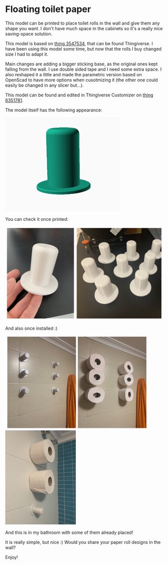 # Floating toilet paper

This model can be printed to place toilet rolls in the wall and give them any shape you want. I don't have much space in the cabinets so it's a really nice saving-space solution.

This model is based on [thing 3547534](https://www.thingiverse.com/thing:3547534), that can be found Thingiverse. I have been using this model some time, but now that the rolls I buy changed size I had to adapt it.

Main changes are adding a bigger sticking base, as the original ones kept falling from the wall. I use double sided tape and I need some extra space. I also reshaped it a little and made the parametric version based on OpenScad to have more options when cusotmizing it (the other one could easily be changed in any slicer but...).

This model can be found and edited in Thingiverse Customizer on [thing 6351781](https://www.thingiverse.com/thing:6351781).

The model itself has the following appearance:

<img src="./../media/9_floating_toilet_paper_scad.png" height=300;/>

You can check it once printed:

<img src="./../media/9_floating_toilet_paper_print.png" height=300;/>


And also once installed :)

<img src="./../media/9_floating_toilet_paper_bath1.png" height=300;/> <img src="./../media/9_floating_toilet_paper_bath2.jpeg" height=300;/>

And this is in my bathroom with some of them already placed!


It is really simple, but nice :)
Would you share your paper roll designs in the wall? 

Enjoy!
